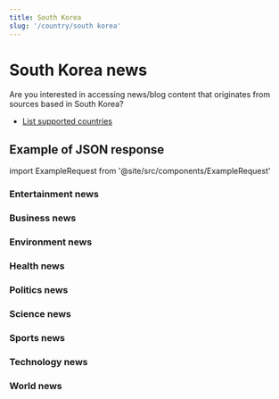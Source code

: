 ```yaml
---
title: South Korea
slug: '/country/south korea'
---
```


# South Korea news

Are you interested in accessing news/blog content that originates from sources based in South Korea?

- [List supported countries](/get-articles/countries)

## Example of JSON response

import ExampleRequest from '@site/src/components/ExampleRequest'

### Entertainment news
<ExampleRequest url="https://api.apitube.io/v1/news/articles?limit=2&category=news/Arts_and_Entertainment&country=kr"></ExampleRequest>

### Business news
<ExampleRequest url="https://api.apitube.io/v1/news/articles?limit=2&category=news/Business&country=kr"></ExampleRequest>

### Environment news
<ExampleRequest url="https://api.apitube.io/v1/news/articles?limit=2&category=news/Environment&country=kr"></ExampleRequest>

### Health news
<ExampleRequest url="https://api.apitube.io/v1/news/articles?limit=2&category=news/Health&country=kr"></ExampleRequest>

### Politics news
<ExampleRequest url="https://api.apitube.io/v1/news/articles?limit=2&category=news/Politics&country=kr"></ExampleRequest>

### Science news
<ExampleRequest url="https://api.apitube.io/v1/news/articles?limit=2&category=news/Science&country=kr"></ExampleRequest>

### Sports news
<ExampleRequest url="https://api.apitube.io/v1/news/articles?limit=2&category=news/Sports&country=kr"></ExampleRequest>

### Technology news
<ExampleRequest url="https://api.apitube.io/v1/news/articles?limit=2&category=news/Technology&country=kr"></ExampleRequest>

### World news
<ExampleRequest url="https://api.apitube.io/v1/news/articles?limit=2&category=news/World&country=kr"></ExampleRequest>
